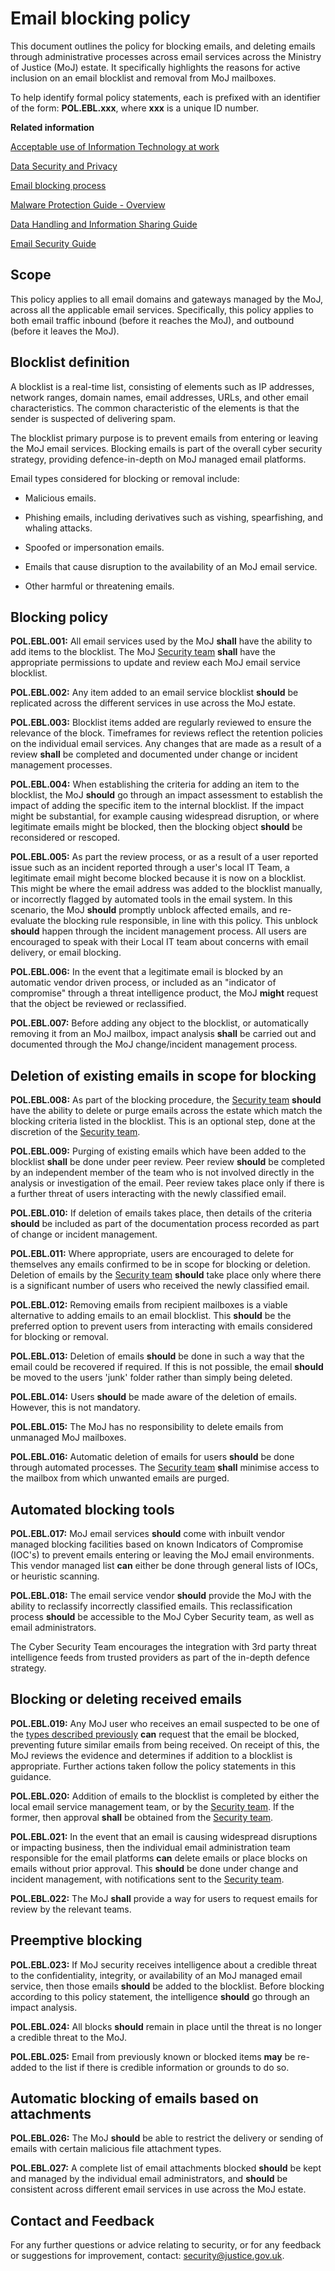 # Email blocking policy

This document outlines the policy for blocking emails, and deleting emails through administrative processes across email services across the Ministry of Justice \(MoJ\) estate. It specifically highlights the reasons for active inclusion on an email blocklist and removal from MoJ mailboxes.

To help identify formal policy statements, each is prefixed with an identifier of the form: **POL.EBL.xxx**, where **xxx** is a unique ID number.

**Related information**  


[Acceptable use of Information Technology at work](acceptable-use.md)

[Data Security and Privacy](data-security-and-privacy.md)

[Email blocking process](email-blocklist-process.md)

[Malware Protection Guide - Overview](malware-protection-guide-introduction.md)

[Data Handling and Information Sharing Guide](data-handling-and-information-sharing-guide.md)

[Email Security Guide](email-security-guide.md)

## Scope

This policy applies to all email domains and gateways managed by the MoJ, across all the applicable email services. Specifically, this policy applies to both email traffic inbound \(before it reaches the MoJ\), and outbound \(before it leaves the MoJ\).

## Blocklist definition

A blocklist is a real-time list, consisting of elements such as IP addresses, network ranges, domain names, email addresses, URLs, and other email characteristics. The common characteristic of the elements is that the sender is suspected of delivering spam.

The blocklist primary purpose is to prevent emails from entering or leaving the MoJ email services. Blocking emails is part of the overall cyber security strategy, providing defence-in-depth on MoJ managed email platforms.

Email types considered for blocking or removal include:

-   Malicious emails.

-   Phishing emails, including derivatives such as vishing, spearfishing, and whaling attacks.

-   Spoofed or impersonation emails.

-   Emails that cause disruption to the availability of an MoJ email service.

-   Other harmful or threatening emails.


## Blocking policy

**POL.EBL.001:** All email services used by the MoJ **shall** have the ability to add items to the blocklist. The MoJ [Security team](mailto:security@justice.gov.uk) **shall** have the appropriate permissions to update and review each MoJ email service blocklist.

**POL.EBL.002:** Any item added to an email service blocklist **should** be replicated across the different services in use across the MoJ estate.

**POL.EBL.003:** Blocklist items added are regularly reviewed to ensure the relevance of the block. Timeframes for reviews reflect the retention policies on the individual email services. Any changes that are made as a result of a review **shall** be completed and documented under change or incident management processes.

**POL.EBL.004:** When establishing the criteria for adding an item to the blocklist, the MoJ **should** go through an impact assessment to establish the impact of adding the specific item to the internal blocklist. If the impact might be substantial, for example causing widespread disruption, or where legitimate emails might be blocked, then the blocking object **should** be reconsidered or rescoped.

**POL.EBL.005:** As part the review process, or as a result of a user reported issue such as an incident reported through a user's local IT Team, a legitimate email might become blocked because it is now on a blocklist. This might be where the email address was added to the blocklist manually, or incorrectly flagged by automated tools in the email system. In this scenario, the MoJ **should** promptly unblock affected emails, and re-evaluate the blocking rule responsible, in line with this policy. This unblock **should** happen through the incident management process. All users are encouraged to speak with their Local IT team about concerns with email delivery, or email blocking.

**POL.EBL.006:** In the event that a legitimate email is blocked by an automatic vendor driven process, or included as an "indicator of compromise" through a threat intelligence product, the MoJ **might** request that the object be reviewed or reclassified.

**POL.EBL.007:** Before adding any object to the blocklist, or automatically removing it from an MoJ mailbox, impact analysis **shall** be carried out and documented through the MoJ change/incident management process.

## Deletion of existing emails in scope for blocking

**POL.EBL.008:** As part of the blocking procedure, the [Security team](mailto:security@justice.gov.uk) **should** have the ability to delete or purge emails across the estate which match the blocking criteria listed in the blocklist. This is an optional step, done at the discretion of the [Security team](mailto:security@justice.gov.uk).

**POL.EBL.009:** Purging of existing emails which have been added to the blocklist **shall** be done under peer review. Peer review **should** be completed by an independent member of the team who is not involved directly in the analysis or investigation of the email. Peer review takes place only if there is a further threat of users interacting with the newly classified email.

**POL.EBL.010:** If deletion of emails takes place, then details of the criteria **should** be included as part of the documentation process recorded as part of change or incident management.

**POL.EBL.011:** Where appropriate, users are encouraged to delete for themselves any emails confirmed to be in scope for blocking or deletion. Deletion of emails by the [Security team](mailto:security@justice.gov.uk) **should** take place only where there is a significant number of users who received the newly classified email.

**POL.EBL.012:** Removing emails from recipient mailboxes is a viable alternative to adding emails to an email blocklist. This **should** be the preferred option to prevent users from interacting with emails considered for blocking or removal.

**POL.EBL.013:** Deletion of emails **should** be done in such a way that the email could be recovered if required. If this is not possible, the email **should** be moved to the users 'junk' folder rather than simply being deleted.

**POL.EBL.014:** Users **should** be made aware of the deletion of emails. However, this is not mandatory.

**POL.EBL.015:** The MoJ has no responsibility to delete emails from unmanaged MoJ mailboxes.

**POL.EBL.016:** Automatic deletion of emails for users **should** be done through automated processes. The [Security team](mailto:security@justice.gov.uk) **shall** minimise access to the mailbox from which unwanted emails are purged.

## Automated blocking tools

**POL.EBL.017:** MoJ email services **should** come with inbuilt vendor managed blocking facilities based on known Indicators of Compromise \(IOC's\) to prevent emails entering or leaving the MoJ email environments. This vendor managed list **can** either be done through general lists of IOCs, or heuristic scanning.

**POL.EBL.018:** The email service vendor **should** provide the MoJ with the ability to reclassify incorrectly classified emails. This reclassification process **should** be accessible to the MoJ Cyber Security team, as well as email administrators.

The Cyber Security Team encourages the integration with 3rd party threat intelligence feeds from trusted providers as part of the in-depth defence strategy.

## Blocking or deleting received emails

**POL.EBL.019:** Any MoJ user who receives an email suspected to be one of the [types described previously](#blocklist-definition) **can** request that the email be blocked, preventing future similar emails from being received. On receipt of this, the MoJ reviews the evidence and determines if addition to a blocklist is appropriate. Further actions taken follow the policy statements in this guidance.

**POL.EBL.020:** Addition of emails to the blocklist is completed by either the local email service management team, or by the [Security team](mailto:security@justice.gov.uk). If the former, then approval **shall** be obtained from the [Security team](mailto:security@justice.gov.uk).

**POL.EBL.021:** In the event that an email is causing widespread disruptions or impacting business, then the individual email administration team responsible for the email platforms **can** delete emails or place blocks on emails without prior approval. This **should** be done under change and incident management, with notifications sent to the [Security team](mailto:security@justice.gov.uk).

**POL.EBL.022:** The MoJ **shall** provide a way for users to request emails for review by the relevant teams.

## Preemptive blocking

**POL.EBL.023:** If MoJ security receives intelligence about a credible threat to the confidentiality, integrity, or availability of an MoJ managed email service, then those emails **should** be added to the blocklist. Before blocking according to this policy statement, the intelligence **should** go through an impact analysis.

**POL.EBL.024:** All blocks **should** remain in place until the threat is no longer a credible threat to the MoJ.

**POL.EBL.025:** Email from previously known or blocked items **may** be re-added to the list if there is credible information or grounds to do so.

## Automatic blocking of emails based on attachments

**POL.EBL.026:** The MoJ **should** be able to restrict the delivery or sending of emails with certain malicious file attachment types.

**POL.EBL.027:** A complete list of email attachments blocked **should** be kept and managed by the individual email administrators, and **should** be consistent across different email services in use across the MoJ estate.

## Contact and Feedback

For any further questions or advice relating to security, or for any feedback or suggestions for improvement, contact: [security@justice.gov.uk](mailto:security@justice.gov.uk).

